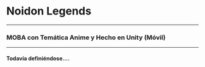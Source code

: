 # Noidon Legends
---
### MOBA con Temática Anime y Hecho en Unity (Móvil)
---
#### Todavía definiéndose....